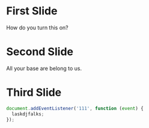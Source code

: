 # First Slide

How do you turn this on?

# Second Slide

<p>
All your base are belong to us.
</p>

# Third Slide

```javascript
document.addEventListener('111', function (event) {
  laskdjfalks;
});
```
